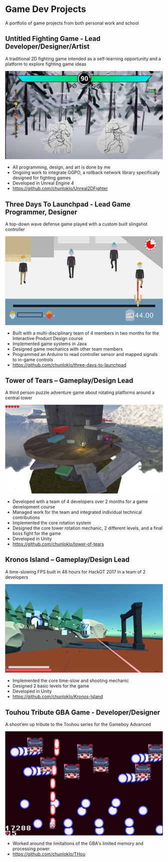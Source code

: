 # Game Dev Projects

A portfolio of game projects from both personal work and school

## Untitled Fighting Game - Lead Developer/Designer/Artist

A traditional 2D fighting game intended as a self-learning opportunity and a platform to explore fighting game ideas

![Game Screenshot](imgs/2d-fighter-screenshot.png)

- All programming, design, and art is done by me
- Ongoing work to integrate GGPO, a rollback network library specifically designed for fighting games
- Developed in Unreal Engine 4
- https://github.com/chunloklo/Unreal2DFighter



## Three Days To Launchpad - Lead Game Programmer, Designer

A top-down wave defense game played with a custom built slingshot controller

![Game Screenshot](imgs/three-day-to-launchpad.png)

- Built with a multi-disciplinary team of 4 members in two months for the Interactive Product Design course
- Implemented game systems in Java
- Designed game mechanics with other team members
- Programmed an Arduino to read controller sensor and mapped signals to in-game controls
- https://github.com/chunloklo/three-days-to-launchpad

## Tower of Tears – Gameplay/Design Lead

A third person puzzle adventure game about rotating platforms around a central tower

![Game Screenshot](imgs/tower-of-tears-1.png)

- Developed with a team of 4 developers over 2 months for a game development course
- Managed work for the team and integrated individual technical contributions
- Implemented the core rotation system
- Designed the core tower rotation mechanic, 2 different levels, and a final boss fight for the game
- Developed in Unity
- https://github.com/chunloklo/tower-of-tears

## Kronos Island – Gameplay/Design Lead

A time-slowing FPS built in 48 hours for HackGT 2017 in a team of 2 developers

![Gameplay Screenshot](imgs/kronos-island-screenshot.png)

- Implemented the core time-slow and shooting mechanic
- Designed 2 basic levels for the game
- Developed in Unity
- https://github.com/chunloklo/Kronos-Island



## Touhou Tribute GBA Game - Developer/Designer

A shoot’em up tribute to the Touhou series for the Gameboy Advanced 

![Game Screenshot](imgs/thou-screenshot.png)

- Worked around the limitations of the GBA's limited memory and processing power
- https://github.com/chunloklo/THou

